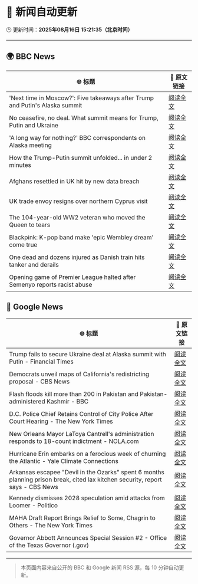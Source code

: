 # 🧠 新闻自动更新

🕒 更新时间：**2025年08月16日 15:21:35（北京时间）**

---

## 🌍 BBC News

| 🌐 标题 | 🔗 原文链接 |
|--------|-------------|
| 'Next time in Moscow?': Five takeaways after Trump and Putin's Alaska summit | [阅读全文](https://www.bbc.com/news/articles/c4gj9er0x0zo?at_medium=RSS&at_campaign=rss) |
| No ceasefire, no deal. What summit means for Trump, Putin and Ukraine | [阅读全文](https://www.bbc.com/news/articles/clyvd3gkg1po?at_medium=RSS&at_campaign=rss) |
| 'A long way for nothing?' BBC correspondents on Alaska meeting | [阅读全文](https://www.bbc.com/news/videos/c707rnvrxe2o?at_medium=RSS&at_campaign=rss) |
| How the Trump-Putin summit unfolded... in under 2 minutes | [阅读全文](https://www.bbc.com/news/videos/c62wdzlnv1do?at_medium=RSS&at_campaign=rss) |
| Afghans resettled in UK hit by new data breach | [阅读全文](https://www.bbc.com/news/articles/ce87nyr3evro?at_medium=RSS&at_campaign=rss) |
| UK trade envoy resigns over northern Cyprus visit | [阅读全文](https://www.bbc.com/news/articles/c0j9ezpgq8qo?at_medium=RSS&at_campaign=rss) |
| The 104-year-old WW2 veteran who moved the Queen to tears | [阅读全文](https://www.bbc.com/news/articles/c1kzwwk30wro?at_medium=RSS&at_campaign=rss) |
| Blackpink: K-pop band make 'epic Wembley dream' come true | [阅读全文](https://www.bbc.com/news/articles/c36jz730114o?at_medium=RSS&at_campaign=rss) |
| One dead and dozens injured as Danish train hits tanker and derails | [阅读全文](https://www.bbc.com/news/articles/cx235yjk3mmo?at_medium=RSS&at_campaign=rss) |
| Opening game of Premier League halted after Semenyo reports racist abuse | [阅读全文](https://www.bbc.com/sport/football/articles/c7vlme23nm5o?at_medium=RSS&at_campaign=rss) |

## 📰 Google News

| 🌐 标题 | 🔗 原文链接 |
|--------|-------------|
| Trump fails to secure Ukraine deal at Alaska summit with Putin - Financial Times | [阅读全文](https://news.google.com/rss/articles/CBMicEFVX3lxTE5VbU5GTmdOYUZQVjl0TnpUdDYzeHlWY2NhYmx4U09pYm5SLTh2bmExM2tYZ21MWUF4dkhnUkpaQXN3SDJ3anpjOS1Vb3FucGlTcXhaTE1wNFYwdzF2X3NwaDBzWk1sR0g4U20wSmJjZ3o?oc=5) |
| Democrats unveil maps of California's redistricting proposal - CBS News | [阅读全文](https://news.google.com/rss/articles/CBMiqgFBVV95cUxPZ2x2QVQ3YkJJSDdla1NsaC1iS1k5OTlxaUV0SkNMLTZ0dUt6dHFoa0RoYnpaWkdud1NkT1BQMjA0a3M5VEtTVVprZzl6V3RDdG9fS1Z3b2Z3Nm5RSnNmWGVNaTN6aFpsZHJBY1NEM3k0QTFDelVFaVV2T0dzWUd2eXctTzl5VkZ2Y0d0a25RQjY2UTM4WHVTRXktNV9LYk1vOTNocDE2YTRsZw?oc=5) |
| Flash floods kill more than 200 in Pakistan and Pakistan-administered Kashmir - BBC | [阅读全文](https://news.google.com/rss/articles/CBMiWkFVX3lxTE5BaWFQclpuWU9NRHJoR1g4dkJOcGVVQjFiUS0tcGpDbmVUQ2cxcVBjR2g5SnBpYWtwSGJuTjgzOVpuMHNuUE9XRW9NNDN3Y1FwUFRlUUFsSUx2Z9IBX0FVX3lxTE9UamRudVV3TXVvVWpzMTEwaklfT0JySkQwbEdBT0c0SUdpU2VpLWxfZjF0WkN0V0pmRjdtVzlYWHZTYnZSMVd3TW8yVkNUa2hXRHlpSzctcm5OaU4yTm5z?oc=5) |
| D.C. Police Chief Retains Control of City Police After Court Hearing - The New York Times | [阅读全文](https://news.google.com/rss/articles/CBMihAFBVV95cUxNVlFGNWpCSWE1TVE1OHBWQUxpYlhOdnRYSnVLdm1sUm9WVmFCb3Utd2lpdk5XNlFoSkVJSS1QVUFhZml2Skc0bWNPSFRhaG56T0xxelZFVXc3WXFKaDJoVVJzY2h1SlpuS1pkQm81czkzSm0xdVU2U2JfYTdKSFIwenRubzk?oc=5) |
| New Orleans Mayor LaToya Cantrell's administration responds to 18-count indictment - NOLA.com | [阅读全文](https://news.google.com/rss/articles/CBMiuAFBVV95cUxPV054akt1OHF6RE5FRGZiNS1kLW5HM1NjaE9OSFdpZ0hobXk5T3dfb1lxRnYtNlEySkpxYy1BSUNfaTkyRi1UNzI1dlliemZ4VW5VbUJVSF9ESU1pODBjaFpmSUpGYndjeExiS3YxNGN2YXB4V2tyb3phaGNMejA3dHVxMkNKcURiQW5LVlRzVzJZVFdkalQ2ZEM4Q3hwYjBRSkpObUVoY1U2U21maW5YZmtXdjdUQVh50gG-AUFVX3lxTE5UalR4MGJmLXRoOENMLTlvUE14ZW1mZFQ5dWNzdzJtc3B0Y2RDSXpJZy1KeXhnU0tjQkdDbU9hb1NDaEI2dkFtX0hnY05VU0hIeUh3OFNNVmVCTmNGSm1KRmxLMGpxbnh4V05BMFBsYnpVQWx2LU4xMUxhQjkwNDBjYlpwajJUVG1IYWZoaThQMEhZcDgxNzdSMWppRWQzMHFvb1hZakY1cGxJT0locHBPLU5zTGVRa0FlbXRycHc?oc=5) |
| Hurricane Erin embarks on a ferocious week of churning the Atlantic - Yale Climate Connections | [阅读全文](https://news.google.com/rss/articles/CBMisAFBVV95cUxPT3pmUy1pVmZYaEd1OVgzZ3RRaC16T2ZyeTFzbnF0ZkxIQllXUWs2aktNQ3N2c1FwNVdMV3hIMEVES1VOamphell6MUZQRGpJVWV6OTlrN2lDN1NrOF9ob0gyOXdLdktGVzBjb1lUWFBYbTc2WVotVDRVWk9BdGdzMXlzMlpwRmVHV1psWEFNQzROeEt1Y1A4Rm96STRVWUJMY2Z0aGpZQjRSREh5WGFvQg?oc=5) |
| Arkansas escapee "Devil in the Ozarks" spent 6 months planning prison break, cited lax kitchen security, report says - CBS News | [阅读全文](https://news.google.com/rss/articles/CBMimAFBVV95cUxOUDFSMHJ4X0M2SlZtRm5kNFJTQXptb2pPZ0xWRHd0UGxSalRaWnVsd0QwQkZGRW1iOXg3MnpNOFBqUnJSMWFyV1kxNjFhcUU2bEZuX245ZFFHRkFremhoM3d4YkR3YVFJcnNRLU5JNHN2TDVoVk5qeVMxY2QxU05VekRXSXBQODlQVlBCNlpTSjJlcU5SZGc3atIBngFBVV95cUxQZ3pQRndkX1VjUWJzZ0pBNWVDUlhLODVxdHhFTnpscE1hRXdlRDNmY1AwdXh6TjNicFcxRTJWTjUtd09JQ3JXTVJpdHVncUdNNWlNZm1vVjRRcFlrZnJmZTVfOUluZVZyUGpOdjBYT3ppR0xpdUZYOURfbDhxTzQwNU85YUdNQTdoVllxVG9Db3VaYkc4Y2VfUWpDeUM4Zw?oc=5) |
| Kennedy dismisses 2028 speculation amid attacks from Loomer - Politico | [阅读全文](https://news.google.com/rss/articles/CBMiekFVX3lxTE93Rkc1QUpQVkFiYnpQN2xWLWQzWTFWbFVVaDRuaUVORWpwcVpuREJEZWJEclNYeldLampoVnMwZ3JvMC05eC0yOE02SE1zbVA2WWVvc1FNTnE5a3NrSnQ1eDNJSURiQ1hSbzJ4WWNfNkswaGtMdW1aVTBR?oc=5) |
| MAHA Draft Report Brings Relief to Some, Chagrin to Others - The New York Times | [阅读全文](https://news.google.com/rss/articles/CBMigAFBVV95cUxOeU01RHRtMTNmTUo2cHYyZWZ1M05tOEZSZm9zM2swUGN0emd6bE1XRjF4cERfNXRQRzVDVmtQMUJ1SXA2SWUwWnpXYm9yYmhOSmlrZG9QZE1JanN0U3BHNHd3SjZDTjFySFBsaTV3UTZJaXlYRVZnV1VCRmU4MDhZNQ?oc=5) |
| Governor Abbott Announces Special Session #2 - Office of the Texas Governor (.gov) | [阅读全文](https://news.google.com/rss/articles/CBMigAFBVV95cUxPMm9zNlVfOGZaRndKbnhTUHVqUUdwRml0cHh3ZXFXSnY0U2FGTEVHMDhSR25CTkYtTFMzbWl1Z1ZmdTRmWEh0RmdFOWRmR1R3TEVrU0xCVklmRXRXQUYzMVJjUTZrWF9ER0hTUTlxN3luUUFsQmV0aGtVQWNGN3RORw?oc=5) |

---
> 本页面内容来自公开的 BBC 和 Google 新闻 RSS 源，每 10 分钟自动更新。